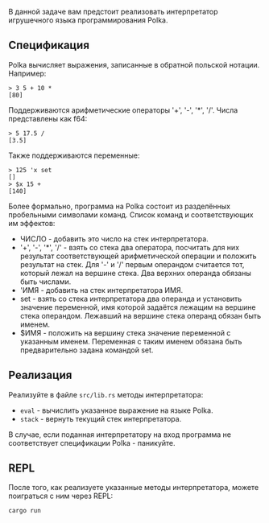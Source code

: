 В данной задаче вам предстоит реализовать интерпретатор игрушечного языка
программирования Polka.

## Спецификация

Polka вычисляет выражения, записанные в обратной польской нотации. Например:

```
> 3 5 + 10 *
[80]
```

Поддерживаются арифметические операторы '+', '-', '*', '/'. Числа представлены как f64:

```
> 5 17.5 /
[3.5]
```

Также поддерживаются переменные:

```
> 125 'x set
[]
> $x 15 +
[140]
```

Более формально, программа на Polka состоит из разделённых пробельными символами команд.
Список команд и соответствующих им эффектов:
* ЧИСЛО - добавить это число на стек интерпретатора.
* '+', '-', '*', '/' - взять со стека два оператора, посчитать для них результат
соответствующей арифметической операции и положить результат на стек. Для '-' и '/'
первым операндом считается тот, который лежал на вершине стека. Два верхних операнда
обязаны быть числами.
* 'ИМЯ - добавить на стек интерпретатора ИМЯ.
* set - взять со стека интерпретатора два операнда и установить значение переменной,
имя которой задаётся лежащим на вершине стека операндом. Лежавший на вершине стека
операнд обязан быть именем.
* $ИМЯ - положить на вершину стека значение переменной с указанным именем. Переменная
с таким именем обязана быть предварительно задана командой set.

## Реализация

Реализуйте в файле `src/lib.rs` методы интерпретатора:
* `eval` - вычислить указанное выражение на языке Polka.
* `stack` - вернуть текущий стек интерпретатора.

В случае, если поданная интерпретатору на вход программа не соответствует спецификации
Polka - паникуйте.

## REPL

После того, как реализуете указанные методы интерпретатора, можете поиграться с ним
через REPL:

```
cargo run
```
